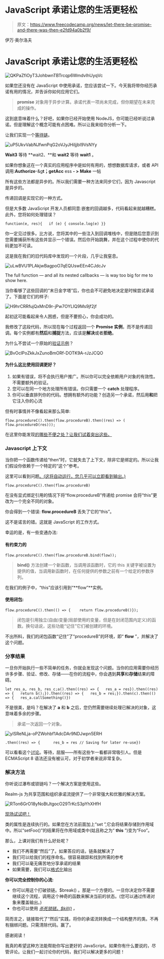 # JavaScript 承诺让您的生活更轻松

> 原文：<https://www.freecodecamp.org/news/let-there-be-promise-and-there-was-then-e2fd94a0b2f9/>

伊万·奥尔洛夫

# JavaScript 承诺让您的生活更轻松

![QKPaZfiOyT3JohbwnTBTrcqp6WmdvIhUyqVc](img/8a73e567527f0062549c613e22f63178.png)

如果您还没有在 JavaScript 中使用承诺，您应该尝试一下。今天我将带你经历承诺有用的情况，并告诉你如何应用它们。

> **promise** 对象用于异步计算。承诺代表一项尚未完成，但你期望在未来完成的操作。

这到底意味着什么？好吧，如果你已经开始使用 NodeJS，你可能已经听说过承诺。但是理解这个概念可能有点困难。所以让我来给你分析一下。

让我们实现一个[等待链](https://tonicdev.com/nchanged/579b31586ee527120007dd57)。

![uP5UkvVabNJfwnPqG2oVJyJHiljjbI9VsNYy](img/e3138847e220dcd783ef238b8ae840cc.png)

**Wait3** 等待 **wait2、**和 **wait2** 等待 **wait1** 。

如果你想象这在一个真实的应用程序中是如何有用的，想想数据库请求，或者 API 调用:**Authorize**-&g**t；getAcc** ess **- > Make** 一帖

所有这些方法都是异步的。所以我们需要一种方法来同步它们，因为 Javascript 是异步的。

传递回调是实现它的一种方式。

但是大多数 JavaScript 开发人员都同意:嵌套的回调越多，代码看起来就越糟糕。此外，您将如何处理错误？

```
function(e, res){   if (e) { console.log(e) }}
```

你一定见过很多。比方说，您将其中的一些注入到回调堆栈中，但是随后您意识到您需要捕获所有这些并显示一个错误。然后你开始跳舞，并在这个过程中使你的代码更加不可读。

这是我在我们的旧代码库中发现的一个片段，几乎让我窒息。

![uLwBVU1PLAkjwBagpoO7qEQUswEEn4CJdcJv](img/b75bf4fb7663c3a7999b8f9712aa7bb9.png)

The full function — and all its nested callbacks — is way too big for me to show here.

当你看够了这些回调的“末日金字塔”后，你也会不可避免地决定是时候尝试承诺了。下面是它们的样子:

![H9hrCRRfujQxMnD9r-jPw7OYLIQ9Ms9jf2jf](img/d518561cf0ccb8554d38b3220e8f4b7a.png)

起初这可能看起来令人困惑，但是不要担心，你会成功的。

我修改了这段代码，所以现在每个过程返回一个 **Promise 实例**，而不是传递回调。每个实例都有**然后**和**捕捉**方法，应该是**解决**或者**拒绝**。

为什么不尝试一个原始的[验证示例](https://tonicdev.com/nchanged/579b3a226ee527120007e086)？

![BvOclPoZkkJxZunoBmORf-DOTK9A-rJzJCQO](img/96a142ffb22374b33305c71b4c617bda.png)

#### 为什么这比使用回调更好？

1.  如果有错误，将不会执行用户推广。所以你可以完全依赖用户对象的有效性。不需要额外的验证。
2.  您可以在同一个地方处理所有错误。你只需要一个 **catch** 处理程序。
3.  你可以垂直排列你的代码。想拥有额外的功能？创造另一个承诺，然后用**和**把它注入你的心流

但有时事情并不像看起来那么简单:

```
flow.procedureC().then(flow.procedureB).then((res) => (   flow.procedureD(res)));
```

在这里你能发现[的哪些不便之处？让我们试着突出这些。](https://tonicdev.com/nchanged/579b17c049cba51300e8f5ab)

### Javascript 上下文

当你把一个函数传递给“then”时，它就失去了上下文，除非它是绑定的。所以让我们假设你依赖于一个特定的“这个”参考。

这里可以看到问题[。(这将自动运行，您几乎可以立即看到输出。)](https://tonicdev.com/nchanged/579b17c049cba51300e8f5ab)

```
flow.procedureC().then(flow.procedureB)
```

在没有显式绑定引用的情况下将“flow.procedureB”传递给 promise 会将“this”更改为一个完全不同的对象。

你会得到一个错误: **flow.procedureB** 丢失了它的“this”。

这不是诺言的错。这就是 JavaScript 的工作方式。

幸运的是，有一些变通办法:

#### 有约束力的

```
flow.procedureC().then(flow.procedureB.bind(flow));
```

> **bind()** 方法创建一个新函数，当调用该函数时，它的 this 关键字被设置为提供的值，当调用新函数时，在任何提供的参数之前有一个给定的参数序列。

在我们的例子中，“this”应该引用到“**flow”**实例。

#### **使用闭包**:

```
flow.procedureC().then(() => {    return flow.procedureB()});
```

> 闭包是引用独立(自由)变量(局部使用的变量，但是在封闭范围内定义)的函数。换句话说，这些功能“记住”它们被创建的环境。

不出所料，我们的闭包函数“记住”了“procedureB”的环境，即“ **flow** ”，并解决了这个问题。

### 分享结果

一旦你开始执行一些不简单的任务，你就会发现这个问题。当你的应用需要你经历许多步骤、验证、修改、存储——在你的流程中，你会遇到**共享**和**存储**结果的障碍。

```
let res_a, res_b, res_c;a().then((res) => {   res_a = res}).then((res) => {   return b();}).then((res) => {   res_b = res;}).then(c).then(() => {   res_a.callSomething()})
```

不是很美，是吗？在解决了 **a** 和 **b** 之后，您仍然需要继续处理已解决的对象，这意味着多余的步骤。

> 承诺一次返回一个对象。

![yISReNLja-oPZWohbf1AdcDAr9NDJwpn5ERH](img/ced0841f2f9d81d1b6e4f1071d9353d8.png)

```
.then((res) => {      res_b = res // Saving for later re-use})
```

可以看看这个[讨论](http://stackoverflow.com/questions/28250680/how-do-i-access-previous-promise-results-in-a-then-chain)。等待，屈服——所有这些乍一看都非常吸引人。但是 ECMAScript 8 语法还没有被认可，对于初学者来说非常复杂。

### 解决方法

你听说过瀑布或锁链吗？一个解决方案是使用这些。

Realm-js 为共享范围和组织承诺流提供了一个非常强大和优雅的解决方案。

![RTon6GrO18yNoBtJtgocO29TrKcS3pYhXHfH](img/742769a2b49948c4d9b7be5759a66d2b.png)

[现场试试吧！](https://tonicdev.com/57973bc56ee527120006cebd/57973bc56ee527120006cebe)

类的属性是连续执行的。如果您在方法前面加上“set ”,它会将结果存储到作用域中。所以“setFoo()”的结果将在作用域或类中(姑且称之为“ **this** ”)变为“Foo”。

那么，上课对我们有什么好处呢？

*   我们不再需要“然后”了。如果答应的话，链条就解决了
*   我们可以给我们的程序命名。很容易跟踪和找到所需的参考
*   我们可以毫无痛苦地分享承诺的结果
*   如果需要，我们可以[格式化](https://github.com/realm-js/realm-js/blob/master/README.md#formatting-the-output)输出

**你可以完全控制你的心流:**

*   你可以用这个打破锁链。$break() 。那是一个方便的。一旦你决定你不需要继续这个流程，调用这个神奇的函数来解决当前的状态。(您可以通过传递对象来覆盖输出。)
*   你也可以使用 [*杀死锁链。$kill()*](https://github.com/realm-js/realm-js/blob/master/README.md#killing-chains-and-ignoring-the-output) *。*

简而言之，链接取代了“然后”实践，将你的承诺流转换成一个结构整齐的类。不再有捆绑问题。只需清除代码。赢了。

感谢阅读！

我真的希望这种方法能帮助你写出更好的 JavaScript。如果你有什么要说的，尽管评论。让我们一起讨论你的代码，我们可以解决更多的问题！